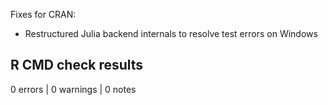 Fixes for CRAN:

* Restructured Julia backend internals to resolve test errors on Windows

## R CMD check results

0 errors | 0 warnings | 0 notes
